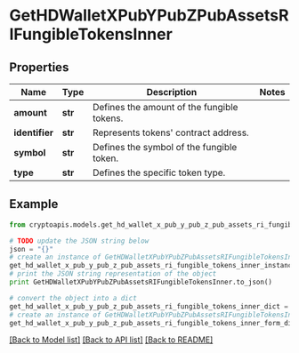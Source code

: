 # GetHDWalletXPubYPubZPubAssetsRIFungibleTokensInner


## Properties
Name | Type | Description | Notes
------------ | ------------- | ------------- | -------------
**amount** | **str** | Defines the amount of the fungible tokens. | 
**identifier** | **str** | Represents tokens&#39; contract address. | 
**symbol** | **str** | Defines the symbol of the fungible token. | 
**type** | **str** | Defines the specific token type. | 

## Example

```python
from cryptoapis.models.get_hd_wallet_x_pub_y_pub_z_pub_assets_ri_fungible_tokens_inner import GetHDWalletXPubYPubZPubAssetsRIFungibleTokensInner

# TODO update the JSON string below
json = "{}"
# create an instance of GetHDWalletXPubYPubZPubAssetsRIFungibleTokensInner from a JSON string
get_hd_wallet_x_pub_y_pub_z_pub_assets_ri_fungible_tokens_inner_instance = GetHDWalletXPubYPubZPubAssetsRIFungibleTokensInner.from_json(json)
# print the JSON string representation of the object
print GetHDWalletXPubYPubZPubAssetsRIFungibleTokensInner.to_json()

# convert the object into a dict
get_hd_wallet_x_pub_y_pub_z_pub_assets_ri_fungible_tokens_inner_dict = get_hd_wallet_x_pub_y_pub_z_pub_assets_ri_fungible_tokens_inner_instance.to_dict()
# create an instance of GetHDWalletXPubYPubZPubAssetsRIFungibleTokensInner from a dict
get_hd_wallet_x_pub_y_pub_z_pub_assets_ri_fungible_tokens_inner_form_dict = get_hd_wallet_x_pub_y_pub_z_pub_assets_ri_fungible_tokens_inner.from_dict(get_hd_wallet_x_pub_y_pub_z_pub_assets_ri_fungible_tokens_inner_dict)
```
[[Back to Model list]](../README.md#documentation-for-models) [[Back to API list]](../README.md#documentation-for-api-endpoints) [[Back to README]](../README.md)


